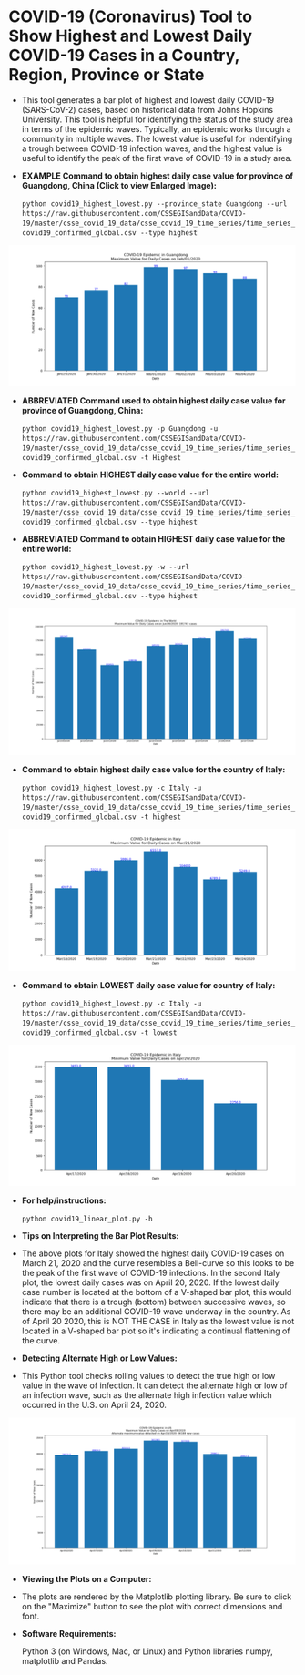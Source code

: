COVID-19 (Coronavirus) Tool to Show Highest and Lowest Daily COVID-19 Cases in a Country, Region, Province or State
========================================================================================================================

* This tool generates a bar plot of highest and lowest daily COVID-19 (SARS-CoV-2) cases, based on historical data from Johns Hopkins University. This tool is helpful for identifying the status of the study area in terms of the epidemic waves.  Typically, an epidemic works through a community in multiple waves.  The lowest value is useful for indentifying a trough between COVID-19 infection waves, and the highest value is useful to identify the peak of the first wave of COVID-19 in a study area.

* __EXAMPLE Command to obtain highest daily case value for province of Guangdong, China (Click to view Enlarged Image):__

  `python covid19_highest_lowest.py --province_state Guangdong --url https://raw.githubusercontent.com/CSSEGISandData/COVID-19/master/csse_covid_19_data/csse_covid_19_time_series/time_series_covid19_confirmed_global.csv --type highest`

![Guangdong](example_plots/Guangdong_highest.png "Click to see enlarged plot image for province of Guangdong")


* __ABBREVIATED Command used to obtain highest daily case value for province of Guangdong, China:__

  `python covid19_highest_lowest.py -p Guangdong -u https://raw.githubusercontent.com/CSSEGISandData/COVID-19/master/csse_covid_19_data/csse_covid_19_time_series/time_series_covid19_confirmed_global.csv -t Highest`

* __Command to obtain HIGHEST daily case value for the entire world:__

  `python covid19_highest_lowest.py --world --url https://raw.githubusercontent.com/CSSEGISandData/COVID-19/master/csse_covid_19_data/csse_covid_19_time_series/time_series_covid19_confirmed_global.csv --type highest`

* __ABBREVIATED Command to obtain HIGHEST daily case value for the entire world:__

  `python covid19_highest_lowest.py -w --url https://raw.githubusercontent.com/CSSEGISandData/COVID-19/master/csse_covid_19_data/csse_covid_19_time_series/time_series_covid19_confirmed_global.csv --type highest`

![World](example_plots/World_highest.png "Click to see enlarged plot image")


* __Command to obtain highest daily case value for the country of Italy:__

  `python covid19_highest_lowest.py -c Italy -u https://raw.githubusercontent.com/CSSEGISandData/COVID-19/master/csse_covid_19_data/csse_covid_19_time_series/time_series_covid19_confirmed_global.csv -t highest`

![Italy1](example_plots/Italy_highest.png "Click to see enlarged Italy plot image")


* __Command to obtain LOWEST daily case value for country of Italy:__

  `python covid19_highest_lowest.py -c Italy -u https://raw.githubusercontent.com/CSSEGISandData/COVID-19/master/csse_covid_19_data/csse_covid_19_time_series/time_series_covid19_confirmed_global.csv -t lowest`

![Italy2](example_plots/Italy_lowest.png "Click to see enlarged Italy plot image")


* __For help/instructions:__

  `python covid19_linear_plot.py -h`
  
* __Tips on Interpreting the Bar Plot Results:__

* The above plots for Italy showed the highest daily COVID-19 cases on March 21, 2020 and the curve resembles a Bell-curve so this looks to be the peak of the first wave of COVID-19 infections.  In the second Italy plot, the lowest daily cases was on April 20, 2020. If the lowest daily case number is located at the bottom of a V-shaped bar plot, this would indicate that there is a trough (bottom) between successive waves, so there may be an additional COVID-19 wave underway in the country. As of April 20 2020, this is NOT THE CASE in Italy as the lowest value is not located in a V-shaped bar plot so it's indicating a continual flattening of the curve.

* __Detecting Alternate High or Low Values:__

* This Python tool checks rolling values to detect the true high or low value in the wave of infection.  It can detect the alternate high or low of an infection wave, such as the alternate high infection value which occurred in the U.S. on April 24, 2020.  

![US1](example_plots/US_highest.png "Click to see enlarged US plot image")

* __Viewing the Plots on a Computer:__

* The plots are rendered by the Matplotlib plotting library. Be sure to click on the "Maximize" button to see the plot with correct dimensions and font.

* __Software Requirements:__ 

    Python 3 (on Windows, Mac, or Linux) and Python libraries numpy, matplotlib and Pandas.
